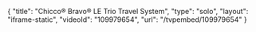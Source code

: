 {
    "title": "Chicco&reg; Bravo&reg; LE Trio Travel System",
    "type": "solo",
    "layout": "iframe-static",
    "videoId": "109979654",
    "url": "\/tvpembed\/109979654"
}